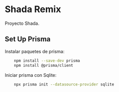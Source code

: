 # Shada Remix

Proyecto Shada.

## Set Up Prisma

Instalar paquetes de prisma:
```sh
    npm install --save-dev prisma 
    npm install @prisma/client
```

Iniciar prisma con Sqlite:
```sh
    npx prisma init --datasource-provider sqlite
```